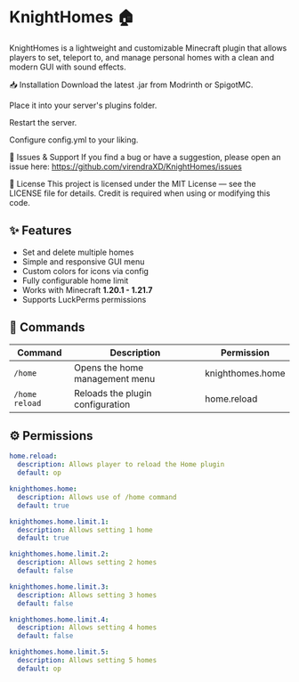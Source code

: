 # KnightHomes 🏠

KnightHomes is a lightweight and customizable Minecraft plugin that allows players to set, teleport to, and manage personal homes with a clean and modern GUI with sound effects.

📥 Installation
Download the latest .jar from Modrinth or SpigotMC.

Place it into your server's plugins folder.

Restart the server.

Configure config.yml to your liking.

🐛 Issues & Support
If you find a bug or have a suggestion, please open an issue here:
https://github.com/virendraXD/KnightHomes/issues

📄 License
This project is licensed under the MIT License — see the LICENSE file for details.
Credit is required when using or modifying this code.

## ✨ Features
- Set and delete multiple homes
- Simple and responsive GUI menu
- Custom colors for icons via config
- Fully configurable home limit
- Works with Minecraft **1.20.1 - 1.21.7**
- Supports LuckPerms permissions

## 📜 Commands
| Command          | Description                      | Permission        |
|------------------|----------------------------------|-------------------|
| `/home`          | Opens the home management menu   | knighthomes.home  |
| `/home reload`   | Reloads the plugin configuration | home.reload       |

## ⚙️ Permissions
```yaml
home.reload:
  description: Allows player to reload the Home plugin
  default: op

knighthomes.home:
  description: Allows use of /home command
  default: true

knighthomes.home.limit.1:
  description: Allows setting 1 home
  default: true

knighthomes.home.limit.2:
  description: Allows setting 2 homes
  default: false

knighthomes.home.limit.3:
  description: Allows setting 3 homes
  default: false

knighthomes.home.limit.4:
  description: Allows setting 4 homes
  default: false

knighthomes.home.limit.5:
  description: Allows setting 5 homes
  default: op
